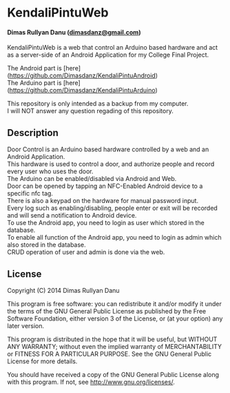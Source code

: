 KendaliPintuWeb
===============
#### Dimas Rullyan Danu (dimasdanz@gmail.com)

KendaliPintuWeb is a web that control an Arduino based hardware and act as a server-side of an Android Application for my College Final Project.

The Android part is [here] (https://github.com/Dimasdanz/KendaliPintuAndroid)  
The Arduino part is [here] (https://github.com/Dimasdanz/KendaliPintuArduino)

This repository is only intended as a backup from my computer.  
I will NOT answer any question regading of this repository.

##  Description
Door Control is an Arduino based hardware controlled by a web and an Android Application.  
This hardware is used to control a door, and authorize people and record every user who uses the door.  
The Arduino can be enabled/disabled via Android and Web.  
Door can be opened by tapping an NFC-Enabled Android device to a specific nfc tag.  
There is also a keypad on the hardware for manual password input.  
Every log such as enabling/disabling, people enter or exit will be recorded and will send a notification to Android device.  
To use the Android app, you need to login as user which stored in the database.  
To enable all function of the Android app, you need to login as admin which also stored in the database.  
CRUD operation of user and admin is done via the web.

## License
Copyright (C) 2014 Dimas Rullyan Danu

This program is free software: you can redistribute it and/or modify
it under the terms of the GNU General Public License as published by
the Free Software Foundation, either version 3 of the License, or
(at your option) any later version.

This program is distributed in the hope that it will be useful,
but WITHOUT ANY WARRANTY; without even the implied warranty of
MERCHANTABILITY or FITNESS FOR A PARTICULAR PURPOSE.  See the
GNU General Public License for more details.

You should have received a copy of the GNU General Public License
along with this program.  If not, see <http://www.gnu.org/licenses/>.
